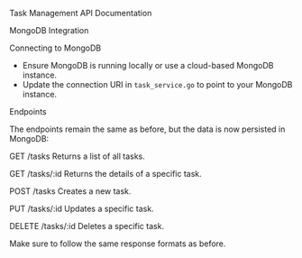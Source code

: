  Task Management API Documentation

 MongoDB Integration

 Connecting to MongoDB
- Ensure MongoDB is running locally or use a cloud-based MongoDB instance.
- Update the connection URI in `task_service.go` to point to your MongoDB instance.

 Endpoints

The endpoints remain the same as before, but the data is now persisted in MongoDB:

 GET /tasks
Returns a list of all tasks.

 GET /tasks/:id
Returns the details of a specific task.

 POST /tasks
Creates a new task.

 PUT /tasks/:id
Updates a specific task.

 DELETE /tasks/:id
Deletes a specific task.

Make sure to follow the same response formats as before.
